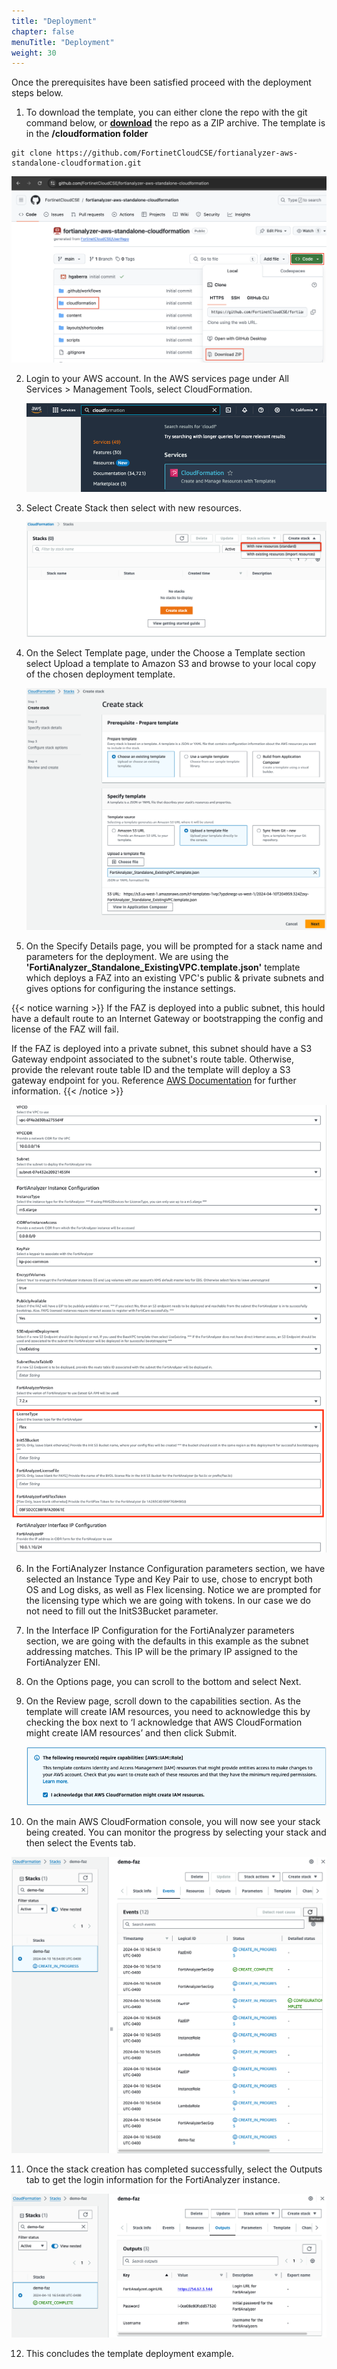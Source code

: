 ```yaml
---
title: "Deployment"
chapter: false
menuTitle: "Deployment"
weight: 30
---
```


Once the prerequisites have been satisfied proceed with the deployment steps below.

1.  To download the template, you can either clone the repo with the git command below, or [**download**](https://github.com/FortinetCloudCSE/fortianalyzer-aws-standalone-cloudformation) the repo as a ZIP archive.  The template is in the **/cloudformation folder**

```
git clone https://github.com/FortinetCloudCSE/fortianalyzer-aws-standalone-cloudformation.git
```

![](get1.png)

2.  Login to your AWS account.  In the AWS services page under All Services > Management Tools, select CloudFormation.

	![](deploy1.png)

3.  Select Create Stack then select with new resources.

	![](deploy2.png)

4.  On the Select Template page, under the Choose a Template section select Upload a template to Amazon S3 and browse to your local copy of the chosen deployment template.

	![](deploy3.png)

5.  On the Specify Details page, you will be prompted for a stack name and parameters for the deployment.  We are using the **'FortiAnalyzer_Standalone_ExistingVPC.template.json'** template which deploys a FAZ into an existing VPC's public & private subnets and gives options for configuring the instance settings.

{{< notice warning >}} 
If the FAZ is deployed into a public subnet, this hould have a default route to an Internet Gateway or bootstrapping the config and license of the FAZ will fail.

If the FAZ is deployed into a private subnet, this subnet should have a S3 Gateway endpoint associated to the subnet's route table.  Otherwise, provide the relevant route table ID and the template will deploy a S3 gateway endpoint for you.  Reference [AWS Documentation](https://docs.aws.amazon.com/vpc/latest/privatelink/vpc-endpoints-s3.html) for further information.
{{< /notice >}}

![](deploy4.png)

6.  In the FortiAnalyzer Instance Configuration parameters section, we have selected an Instance Type and Key Pair to use, chose to encrypt both OS and Log disks, as well as Flex licensing.  Notice we are prompted for the licensing type which we are going with tokens.  In our case we do not need to fill out the InitS3Bucket parameter.

7.  In the Interface IP Configuration for the FortiAnalyzer parameters section, we are going with the defaults in this example as the subnet addressing matches.  This IP will be the primary IP assigned to the FortiAnalyzer ENI.

8.  On the Options page, you can scroll to the bottom and select Next.

9.  On the Review page, scroll down to the capabilities section.  As the template will create IAM resources, you need to acknowledge this by checking the box next to ‘I acknowledge that AWS CloudFormation might create IAM resources’ and then click Submit.

	![](deploy5.png)

10.  On the main AWS CloudFormation console, you will now see your stack being created.  You can monitor the progress by selecting your stack and then select the Events tab.

![](deploy6.png)

11.  Once the stack creation has completed successfully, select the Outputs tab to get the login information for the FortiAnalyzer instance.

![](deploy7.png)

12.  This concludes the template deployment example.
